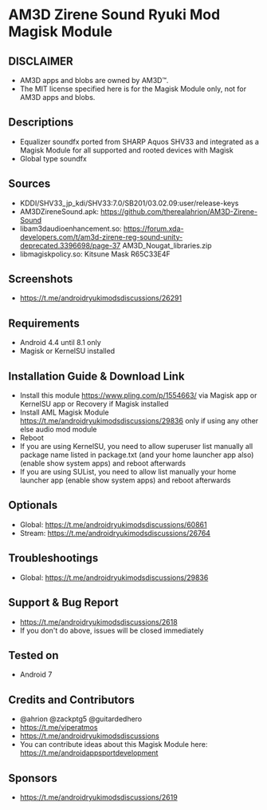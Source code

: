 # AM3D Zirene Sound Ryuki Mod Magisk Module

## DISCLAIMER
- AM3D apps and blobs are owned by AM3D™.
- The MIT license specified here is for the Magisk Module only, not for AM3D apps and blobs.

## Descriptions
- Equalizer soundfx ported from SHARP Aquos SHV33 and integrated as a Magisk Module for all supported and rooted devices with Magisk
- Global type soundfx

## Sources
- KDDI/SHV33_jp_kdi/SHV33:7.0/SB201/03.02.09:user/release-keys
- AM3DZireneSound.apk: https://github.com/therealahrion/AM3D-Zirene-Sound
- libam3daudioenhancement.so: https://forum.xda-developers.com/t/am3d-zirene-reg-sound-unity-deprecated.3396698/page-37 AM3D_Nougat_libraries.zip
- libmagiskpolicy.so: Kitsune Mask R65C33E4F

## Screenshots
- https://t.me/androidryukimodsdiscussions/26291

## Requirements
- Android 4.4 until 8.1 only
- Magisk or KernelSU installed

## Installation Guide & Download Link
- Install this module https://www.pling.com/p/1554663/ via Magisk app or KernelSU app or Recovery if Magisk installed
- Install AML Magisk Module https://t.me/androidryukimodsdiscussions/29836 only if using any other else audio mod module
- Reboot
- If you are using KernelSU, you need to allow superuser list manually all package name listed in package.txt (and your home launcher app also) (enable show system apps) and reboot afterwards
- If you are using SUList, you need to allow list manually your home launcher app (enable show system apps) and reboot afterwards

## Optionals
- Global: https://t.me/androidryukimodsdiscussions/60861
- Stream: https://t.me/androidryukimodsdiscussions/26764

## Troubleshootings
- Global: https://t.me/androidryukimodsdiscussions/29836

## Support & Bug Report
- https://t.me/androidryukimodsdiscussions/2618
- If you don't do above, issues will be closed immediately

## Tested on
- Android 7

## Credits and Contributors
- @ahrion @zackptg5 @guitardedhero
- https://t.me/viperatmos
- https://t.me/androidryukimodsdiscussions
- You can contribute ideas about this Magisk Module here: https://t.me/androidappsportdevelopment

## Sponsors
- https://t.me/androidryukimodsdiscussions/2619


